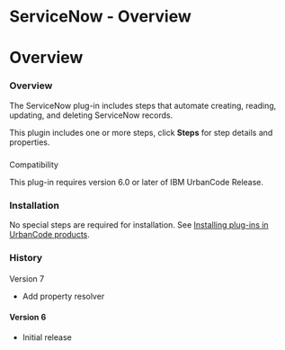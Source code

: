 
ServiceNow - Overview
=====================

# Overview


### Overview


The ServiceNow plug-in includes steps that automate creating, reading, updating, and deleting
ServiceNow records.

This plugin includes one or more steps, click **Steps** for step details and properties.

###
Compatibility

This plug-in requires version 6.0 or later of IBM UrbanCode Release.

### Installation

No special
steps are required for installation. See [Installing plug-ins in UrbanCode
products](https://community.ibm.com/community/user/wasdevops/blogs/laurel-dickson-bull1/2022/06/13/install-plugins).



### History



####
Version 7

* Add property resolver

#### Version 6

* Initial release


